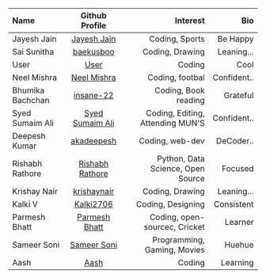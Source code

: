 
| Name             |                   Github Profile                    |                         Interest |         Bio |
| :--------------- | :-------------------------------------------------: | -------------------------------: | ----------: |
| Jayesh Jain      |   [Jayesh Jain](https://github.com/jayesh-JainX/)   |                   Coding, Sports |    Be Happy |
| Sai Sunitha      |      [baekusboo](https://github.com/baekusboo)      |                  Coding, Drawing |  Leaning... |
| User             |         [User](https://github.com/abc00xyz)         |                           Coding |        Cool |
| Neel Mishra      |      [Neel Mishra](https://github.com/Neel-07)      |                  Coding, footbal | Confident.. |
| Bhumika Bachchan |      [insane-22](https://github.com/insane-22)      |             Coding, Book reading |    Grateful |
| Syed Sumaim Ali  | [Syed Sumaim Ali](https://github.com/SyedSumaimaly) | Coding, Editing, Attending MUN'S | Confident.. |
| Deepesh Kumar    |     [akadeepesh](https://github.com/akadeepesh)     |                  Coding, web-dev |   DeCoder.. |
|Rishabh Rathore|[Rishabh Rathore](https://github.com/rishabhrathore055) | Python, Data Science, Open Source| Focused |
|Krishay Nair|[krishaynair](https://github.com/KrishayNair) | Coding, Drawing | Leaning... |
| Kalki V          |      [Kalki2706](https://github.com/Kalki2706)      |                Coding, Designing |  Consistent |
|Parmesh Bhatt|[Parmesh Bhatt](https://github.com/Parmesh119)            | Coding, open-sourcec, Cricket    | Learner |
|Sameer Soni       |[Sameer Soni](https://github.com/sameer-soni)        |       Programming, Gaming, Movies|      Huehue |
|Aash|[Aash](https://github.com/Snowfall22) | Coding | Learning |